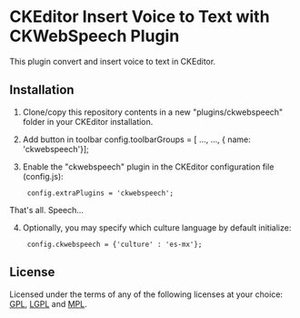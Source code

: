CKEditor Insert Voice to Text with CKWebSpeech Plugin
===============================

This plugin convert and insert voice to text in CKEditor.

Installation
------------

1. Clone/copy this repository contents in a new "plugins/ckwebspeech" folder in your CKEditor installation.
2. Add button in toolbar
		config.toolbarGroups = [
		...,
		...,
		{ name: 'ckwebspeech'}];
	
3. Enable the "ckwebspeech" plugin in the CKEditor configuration file (config.js):

        config.extraPlugins = 'ckwebspeech';

That's all. Speech...

4. Optionally, you may specify which culture language by default initialize:

        config.ckwebspeech = {'culture' : 'es-mx'};


License
-------

Licensed under the terms of any of the following licenses at your choice: [GPL](http://www.gnu.org/licenses/gpl.html), [LGPL](http://www.gnu.org/licenses/lgpl.html) and [MPL](http://www.mozilla.org/MPL/MPL-1.1.html).
